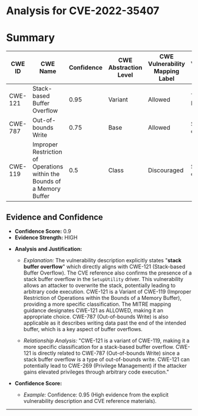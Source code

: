 # Analysis for CVE-2022-35407

# Summary
| CWE ID | CWE Name | Confidence | CWE Abstraction Level | CWE Vulnerability Mapping Label | CWE-Vulnerability Mapping Notes |
|---|---|---|---|---|---|
| CWE-121 | Stack-based Buffer Overflow | 0.95 | Variant | Allowed | This is the Primary CWE |
| CWE-787 | Out-of-bounds Write | 0.75 | Base | Allowed | Secondary candidate. |
| CWE-119 | Improper Restriction of Operations within the Bounds of a Memory Buffer | 0.5 | Class | Discouraged | Secondary candidate. |

## Evidence and Confidence

*   **Confidence Score:** 0.9
*   **Evidence Strength:** HIGH

- **Analysis and Justification:**  
  - *Explanation:* The vulnerability description explicitly states "**stack buffer overflow**" which directly aligns with CWE-121 (Stack-based Buffer Overflow). The CVE reference also confirms the presence of a stack buffer overflow in the `SetupUtility` driver. This vulnerability allows an attacker to overwrite the stack, potentially leading to arbitrary code execution. CWE-121 is a Variant of CWE-119 (Improper Restriction of Operations within the Bounds of a Memory Buffer), providing a more specific classification. The MITRE mapping guidance designates CWE-121 as ALLOWED, making it an appropriate choice. CWE-787 (Out-of-bounds Write) is also applicable as it describes writing data past the end of the intended buffer, which is a key aspect of buffer overflows.

  - *Relationship Analysis:* "CWE-121 is a variant of CWE-119, making it a more specific classification for a stack-based buffer overflow. CWE-121 is directly related to CWE-787 (Out-of-bounds Write) since a stack buffer overflow is a type of out-of-bounds write. CWE-121 can potentially lead to CWE-269 (Privilege Management) if the attacker gains elevated privileges through arbitrary code execution."

- **Confidence Score:**  
  - *Example:* Confidence: 0.95 (High evidence from the explicit vulnerability description and CVE reference materials).

---